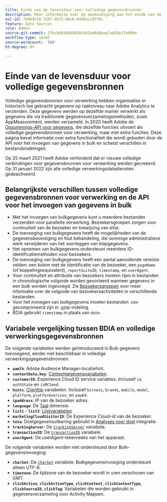 ```yaml
---
title: Einde van de levensduur voor volledige gegevensbronnen
description: Meer informatie over de aankondiging aan het einde van de levensduur voor volledige gegevensverwerkingsbronnen.
exl-id: 7dd6d518-156f-4bf5-86cb-04d0acc8ff0c
feature: Data Sources
role: Admin
source-git-commit: 27bcbd638848650c842ad8d8aaa7ab59e27e900e
workflow-type: tm+mt
source-wordcount: '369'
ht-degree: 0%

---
```


# Einde van de levensduur voor volledige gegevensbronnen

Volledige gegevensbronnen voor verwerking hebben organisaties er historisch toe gebracht gegevens op raakniveau naar Adobe Analytics te verzenden. Deze gegevens werden op dezelfde manier verwerkt als gegevens die via traditionele gegevensverzamelingsmethoden, zoals AppMeasurement, werden verzameld. In 2020 heeft Adobe de [Opsommings-API voor gegevens](https://developer.adobe.com/analytics-apis/docs/2.0/guides/endpoints/bulk-data-insertion/), die dezelfde functies uitvoert als volledige gegevensbronnen voor verwerking, maar met extra functies. Deze pagina bevat informatie over extra functionaliteit die wordt geboden door de API voor het invoegen van gegevens in bulk en schetst verschillen in bestandsindelingen.

Op 25 maart 2021 heeft Adobe verhinderd dat er nieuwe volledige verbindingen voor gegevensbronnen voor verwerking werden gecreëerd. Op 31 januari 2022 zijn alle volledige verwerkingsdatadiensten gedeactiveerd.

## Belangrijkste verschillen tussen volledige gegevensbronnen voor verwerking en de API voor het invoegen van gegevens in bulk

* Met het invoegen van bulkgegevens kunt u meerdere bestanden verzenden voor parallelle verwerking. Bezoekersgroepen zorgen voor continuïteit van de bezoeker en toewijzing van eVar.
* De toevoeging van bulkgegevens heeft de mogelijkheden van de gegevensbevestiging en fout behandeling, die sommige administratieve werk verwijderen van het voorleggen van klapgegevens.
* Het opnemen van bulkgegevens ondersteunt meerdere ID-identificatiemethoden voor bezoekers.
* De toevoeging van bulkgegevens heeft een aantal aanvullende vereiste velden: een kolom met de identificatie van de bezoeker, een `pageName` (of koppelingsequivalent), `reportSuiteID`, `timestamp`, en `userAgent`.
* Voor continuïteit en attributie van bezoekers moeten rijen in bestanden in chronologische volgorde worden gesorteerd wanneer gegevens in een bulk worden ingevoegd. Zie [Bezoekersgroepen](https://developer.adobe.com/analytics-apis/docs/2.0/guides/endpoints/bulk-data-insertion/visitor-groups/) voor meer informatie over de volgorde van bezoekersactiviteiten in verschillende bestanden.
* Voor het invoegen van bulkgegevens moeten bestanden .csv gecomprimeerd zijn in .gzip-indeling.
* BDIA gebruikt `timestamp` in plaats van `date`.

## Variabele vergelijking tussen BDIA en volledige verwerkingsgegevensbronnen

De volgende variabelen werden geïntroduceerd in Bulk gegevens toevoegend, eerder niet beschikbaar in volledige verwerkingsgegevensbronnen:

* **`aamlh`**: Adobe Audience Manager-locatiehint.
* **`contextData.key`**: [Contextgegevensvariabelen](/help/implement/vars/page-vars/contextdata.md).
* **`customerID`**: Experience Cloud ID service variables. Inclusief `id`, `authState` en `isMCSeed`.
* **`hints`**: [Clienttip](https://experienceleague.adobe.com/docs/experience-platform/edge/fundamentals/user-agent-client-hints.html?lang=nl-NL) variabelen. Inclusief `bitness`, `brands`, `mobile`, `model`, `platform`, `platformversion`, en `wow64`.
* **`ipaddress`**: IP van de bezoeker adres.
* **`language`**: De [Taal](/help/components/dimensions/language.md) dimensie.
* **`list1`** - **`list3`**: [Lijstvariabelen](/help/implement/vars/page-vars/list.md).
* **`marketingCloudVisitorID`**: De Experience Cloud-id van de bezoeker.
* **`tnta`**: Doelgegevensuitkering gebruikt in [Analyses voor doel](https://experienceleague.adobe.com/docs/target/using/integrate/a4t/a4t.html?lang=nl-NL) integratie.
* **`trackingServer`**: De [`trackingServer`](/help/implement/vars/config-vars/trackingserver.md) variabele.
* **`transactionID`**: De [`transactionID`](/help/implement/vars/page-vars/transactionid.md) variabele.
* **`userAgent`**: De userAgent-tekenreeks van het apparaat.

De volgende variabelen worden niet ondersteund door Bulk-gegevensinvoeging:

* **`charSet`**: De [`charSet`](/help/implement/vars/config-vars/charset.md) variabele. Bulkgegevensinvoeging ondersteunt alleen UTF-8.
* **`timezone`**: De tijdzone van de bezoeker wordt in uren verschoven van GMT.
* **`clickAction`**, **`clickActionType`**, **`clickContext`**, **`clickContextType`**, **`clickSourceID`**, **`clickTag`**: Variabelen die worden gebruikt in gegevensverzameling voor Activity Mappen.
